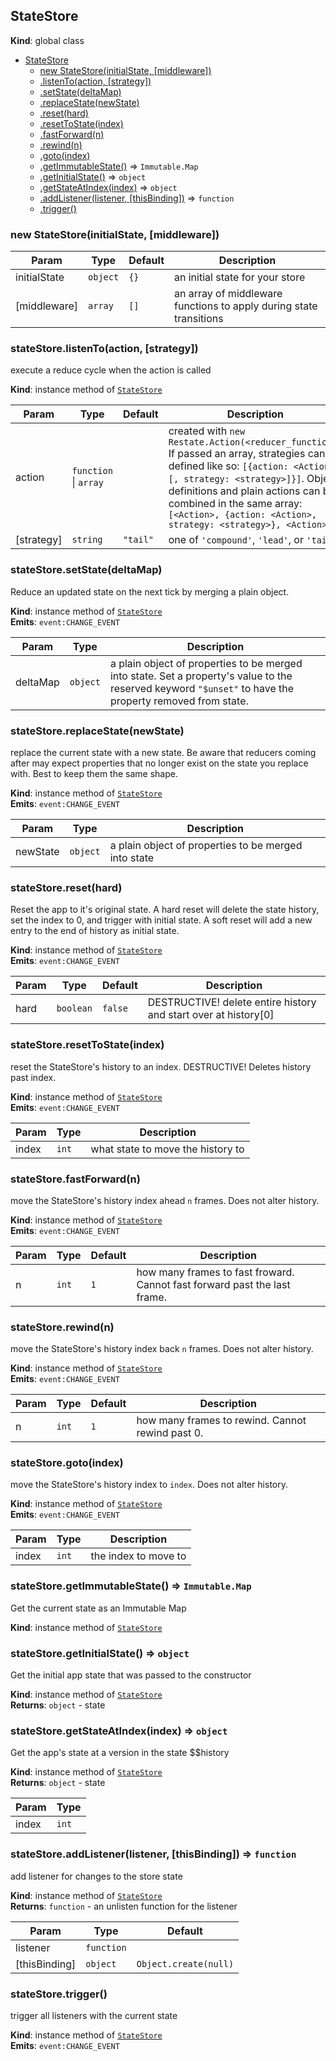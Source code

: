 <a name="StateStore"></a>

## StateStore
**Kind**: global class  

* [StateStore](#StateStore)
    * [new StateStore(initialState, [middleware])](#new_StateStore_new)
    * [.listenTo(action, [strategy])](#StateStore+listenTo)
    * [.setState(deltaMap)](#StateStore+setState)
    * [.replaceState(newState)](#StateStore+replaceState)
    * [.reset(hard)](#StateStore+reset)
    * [.resetToState(index)](#StateStore+resetToState)
    * [.fastForward(n)](#StateStore+fastForward)
    * [.rewind(n)](#StateStore+rewind)
    * [.goto(index)](#StateStore+goto)
    * [.getImmutableState()](#StateStore+getImmutableState) ⇒ <code>Immutable.Map</code>
    * [.getInitialState()](#StateStore+getInitialState) ⇒ <code>object</code>
    * [.getStateAtIndex(index)](#StateStore+getStateAtIndex) ⇒ <code>object</code>
    * [.addListener(listener, [thisBinding])](#StateStore+addListener) ⇒ <code>function</code>
    * [.trigger()](#StateStore+trigger)

<a name="new_StateStore_new"></a>

### new StateStore(initialState, [middleware])

| Param | Type | Default | Description |
| --- | --- | --- | --- |
| initialState | <code>object</code> | <code>{}</code> | an initial state for your store |
| [middleware] | <code>array</code> | <code>[]</code> | an array of middleware functions to apply during state transitions |

<a name="StateStore+listenTo"></a>

### stateStore.listenTo(action, [strategy])
execute a reduce cycle when the action is called

**Kind**: instance method of <code>[StateStore](#StateStore)</code>  

| Param | Type | Default | Description |
| --- | --- | --- | --- |
| action | <code>function</code> &#124; <code>array</code> |  | created with `new Restate.Action(<reducer_function>)`   If passed an array, strategies can be defined like so: `[{action: <Action>[, strategy: <strategy>]}]`.   Object definitions and plain actions can be combined in the same array:   `[<Action>, {action: <Action>, strategy: <strategy>}, <Action>]` |
| [strategy] | <code>string</code> | <code>&quot;tail&quot;</code> | one of `'compound'`, `'lead'`, or `'tail'` |

<a name="StateStore+setState"></a>

### stateStore.setState(deltaMap)
Reduce an updated state on the next tick by merging a plain object.

**Kind**: instance method of <code>[StateStore](#StateStore)</code>  
**Emits**: <code>event:CHANGE_EVENT</code>  

| Param | Type | Description |
| --- | --- | --- |
| deltaMap | <code>object</code> | a plain object of properties to be merged into state. Set a property's   value to the reserved keyword `"$unset"` to have the property removed from state. |

<a name="StateStore+replaceState"></a>

### stateStore.replaceState(newState)
replace the current state with a new state. Be aware that reducers coming after may expect properties
  that no longer exist on the state you replace with. Best to keep them the same shape.

**Kind**: instance method of <code>[StateStore](#StateStore)</code>  
**Emits**: <code>event:CHANGE_EVENT</code>  

| Param | Type | Description |
| --- | --- | --- |
| newState | <code>object</code> | a plain object of properties to be merged into state |

<a name="StateStore+reset"></a>

### stateStore.reset(hard)
Reset the app to it's original state. A hard reset will delete the state history, set the
  index to 0, and trigger with initial state. A soft reset will add a new entry to the end of
  history as initial state.

**Kind**: instance method of <code>[StateStore](#StateStore)</code>  
**Emits**: <code>event:CHANGE_EVENT</code>  

| Param | Type | Default | Description |
| --- | --- | --- | --- |
| hard | <code>boolean</code> | <code>false</code> | DESTRUCTIVE! delete entire history and start over at history[0] |

<a name="StateStore+resetToState"></a>

### stateStore.resetToState(index)
reset the StateStore's history to an index. DESTRUCTIVE! Deletes history past index.

**Kind**: instance method of <code>[StateStore](#StateStore)</code>  
**Emits**: <code>event:CHANGE_EVENT</code>  

| Param | Type | Description |
| --- | --- | --- |
| index | <code>int</code> | what state to move the history to |

<a name="StateStore+fastForward"></a>

### stateStore.fastForward(n)
move the StateStore's history index ahead `n` frames. Does not alter history.

**Kind**: instance method of <code>[StateStore](#StateStore)</code>  
**Emits**: <code>event:CHANGE_EVENT</code>  

| Param | Type | Default | Description |
| --- | --- | --- | --- |
| n | <code>int</code> | <code>1</code> | how many frames to fast froward. Cannot fast forward past the last frame. |

<a name="StateStore+rewind"></a>

### stateStore.rewind(n)
move the StateStore's history index back `n` frames. Does not alter history.

**Kind**: instance method of <code>[StateStore](#StateStore)</code>  
**Emits**: <code>event:CHANGE_EVENT</code>  

| Param | Type | Default | Description |
| --- | --- | --- | --- |
| n | <code>int</code> | <code>1</code> | how many frames to rewind. Cannot rewind past 0. |

<a name="StateStore+goto"></a>

### stateStore.goto(index)
move the StateStore's history index to `index`. Does not alter history.

**Kind**: instance method of <code>[StateStore](#StateStore)</code>  
**Emits**: <code>event:CHANGE_EVENT</code>  

| Param | Type | Description |
| --- | --- | --- |
| index | <code>int</code> | the index to move to |

<a name="StateStore+getImmutableState"></a>

### stateStore.getImmutableState() ⇒ <code>Immutable.Map</code>
Get the current state as an Immutable Map

**Kind**: instance method of <code>[StateStore](#StateStore)</code>  
<a name="StateStore+getInitialState"></a>

### stateStore.getInitialState() ⇒ <code>object</code>
Get the initial app state that was passed to the constructor

**Kind**: instance method of <code>[StateStore](#StateStore)</code>  
**Returns**: <code>object</code> - state  
<a name="StateStore+getStateAtIndex"></a>

### stateStore.getStateAtIndex(index) ⇒ <code>object</code>
Get the app's state at a version in the state $$history

**Kind**: instance method of <code>[StateStore](#StateStore)</code>  
**Returns**: <code>object</code> - state  

| Param | Type |
| --- | --- |
| index | <code>int</code> | 

<a name="StateStore+addListener"></a>

### stateStore.addListener(listener, [thisBinding]) ⇒ <code>function</code>
add listener for changes to the store state

**Kind**: instance method of <code>[StateStore](#StateStore)</code>  
**Returns**: <code>function</code> - an unlisten function for the listener  

| Param | Type | Default |
| --- | --- | --- |
| listener | <code>function</code> |  | 
| [thisBinding] | <code>object</code> | <code>Object.create(null)</code> | 

<a name="StateStore+trigger"></a>

### stateStore.trigger()
trigger all listeners with the current state

**Kind**: instance method of <code>[StateStore](#StateStore)</code>  
**Emits**: <code>event:CHANGE_EVENT</code>  
